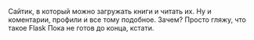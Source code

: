 Сайтик, в который можно загружать книги и читать их. Ну и коментарии, профили и все тому подобное.
Зачем? Просто гляжу, что такое Flask
Пока не готов до конца, кстати.
